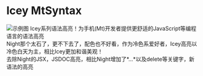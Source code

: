 # Icey MtSyntax
![示例图](https://postimage.me/images/2025/03/23/Screenshot_2025-03-23-22-12-18-824_bin.mt.plus-edit.jpg)
Icey系列语法高亮！为手机(Mt)开发者提供更舒适的JavaScript等编程语言的语法高亮  
Night那个太石了，更不下去了，配色也不好看，作为冷色系爱好者，Icey高亮以冷色白天为主，相比Icey更加和谐美观！  
去除Night的JSX，JSDOC高亮，相比Night增加了*...*以及delete等关键字，新语法的高亮  
